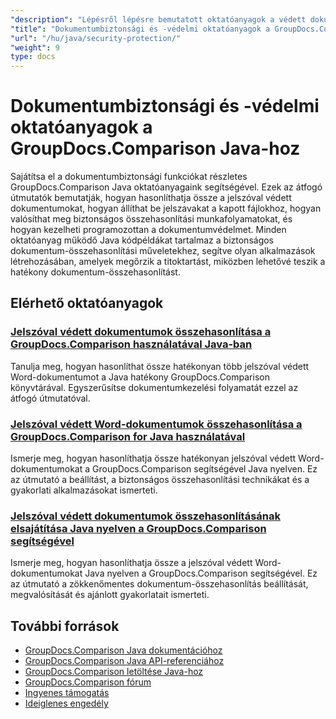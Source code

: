 ```yaml
---
"description": "Lépésről lépésre bemutatott oktatóanyagok a védett dokumentumokkal való munkához és a biztonság megvalósításához az összehasonlítási eredményekben a GroupDocs.Comparison for Java segítségével."
"title": "Dokumentumbiztonsági és -védelmi oktatóanyagok a GroupDocs.Comparison Java-hoz"
"url": "/hu/java/security-protection/"
"weight": 9
type: docs
---
```

# Dokumentumbiztonsági és -védelmi oktatóanyagok a GroupDocs.Comparison Java-hoz

Sajátítsa el a dokumentumbiztonsági funkciókat részletes GroupDocs.Comparison Java oktatóanyagaink segítségével. Ezek az átfogó útmutatók bemutatják, hogyan hasonlíthatja össze a jelszóval védett dokumentumokat, hogyan állíthat be jelszavakat a kapott fájlokhoz, hogyan valósíthat meg biztonságos összehasonlítási munkafolyamatokat, és hogyan kezelheti programozottan a dokumentumvédelmet. Minden oktatóanyag működő Java kódpéldákat tartalmaz a biztonságos dokumentum-összehasonlítási műveletekhez, segítve olyan alkalmazások létrehozásában, amelyek megőrzik a titoktartást, miközben lehetővé teszik a hatékony dokumentum-összehasonlítást.

## Elérhető oktatóanyagok

### [Jelszóval védett dokumentumok összehasonlítása a GroupDocs.Comparison használatával Java-ban](./compare-protected-docs-groupdocs-comparison-java/)
Tanulja meg, hogyan hasonlíthat össze hatékonyan több jelszóval védett Word-dokumentumot a Java hatékony GroupDocs.Comparison könyvtárával. Egyszerűsítse dokumentumkezelési folyamatát ezzel az átfogó útmutatóval.

### [Jelszóval védett Word-dokumentumok összehasonlítása a GroupDocs.Comparison for Java használatával](./compare-password-protected-word-docs-groupdocs-java/)
Ismerje meg, hogyan hasonlíthatja össze hatékonyan jelszóval védett Word-dokumentumokat a GroupDocs.Comparison segítségével Java nyelven. Ez az útmutató a beállítást, a biztonságos összehasonlítási technikákat és a gyakorlati alkalmazásokat ismerteti.

### [Jelszóval védett dokumentumok összehasonlításának elsajátítása Java nyelven a GroupDocs.Comparison segítségével](./java-groupdocs-compare-password-protected-docs/)
Ismerje meg, hogyan hasonlíthatja össze a jelszóval védett Word-dokumentumokat Java nyelven a GroupDocs.Comparison segítségével. Ez az útmutató a zökkenőmentes dokumentum-összehasonlítás beállítását, megvalósítását és ajánlott gyakorlatait ismerteti.

## További források

- [GroupDocs.Comparison Java dokumentációhoz](https://docs.groupdocs.com/comparison/java/)
- [GroupDocs.Comparison Java API-referenciához](https://reference.groupdocs.com/comparison/java/)
- [GroupDocs.Comparison letöltése Java-hoz](https://releases.groupdocs.com/comparison/java/)
- [GroupDocs.Comparison fórum](https://forum.groupdocs.com/c/comparison)
- [Ingyenes támogatás](https://forum.groupdocs.com/)
- [Ideiglenes engedély](https://purchase.groupdocs.com/temporary-license/)